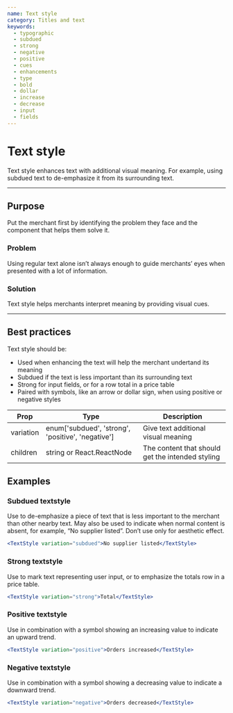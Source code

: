 ```yaml
---
name: Text style
category: Titles and text
keywords:
  - typographic
  - subdued
  - strong
  - negative
  - positive
  - cues
  - enhancements
  - type
  - bold
  - dollar
  - increase
  - decrease
  - input
  - fields
---
```


# Text style

Text style enhances text with additional visual meaning. For example, using subdued text to de-emphasize it from its surrounding text.

---

## Purpose

Put the merchant first by identifying the problem they face and the component that helps them solve it.

### Problem

Using regular text alone isn’t always enough to guide merchants’ eyes when presented with a lot of information.

### Solution

Text style helps merchants interpret meaning by providing visual cues.

---

## Best practices

Text style should be:

* Used when enhancing the text will help the merchant undertand its meaning
* Subdued if the text is less important than its surrounding text
* Strong for input fields, or for a row total in a price table
* Paired with symbols, like an arrow or dollar sign, when using positive or negative styles

| Prop | Type | Description |
| ---- | ---- | ----------- |
| variation | enum['subdued', 'strong', 'positive', 'negative'] | Give text additional visual meaning |
| children | string or React.ReactNode | The content that should get the intended styling |

## Examples

### Subdued textstyle

Use to de-emphasize a piece of text that is less important to the merchant than other nearby text. May also be used to indicate when normal content is absent, for example, “No supplier listed”. Don’t use only for aesthetic effect.

```jsx
<TextStyle variation="subdued">No supplier listed</TextStyle>
```

### Strong textstyle

Use to mark text representing user input, or to emphasize the totals row in a price table.

```jsx
<TextStyle variation="strong">Total</TextStyle>
```

### Positive textstyle

Use in combination with a symbol showing an increasing value to indicate an upward trend.

```jsx
<TextStyle variation="positive">Orders increased</TextStyle>
```

### Negative textstyle

Use in combination with a symbol showing a decreasing value to indicate a downward trend.

```jsx
<TextStyle variation="negative">Orders decreased</TextStyle>
```
